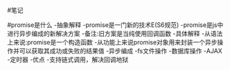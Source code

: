 #笔记

#promise是什么
    -抽象解释
        -promise是一门新的技术E(S6规范)
        -promise是js中进行异步编成的新解决方案
        -备注:旧方案是当纯使用回调函数
    -具体解释
        -从语法上来说:promise是一个构造函数
        -从功能上来说promise对象用来封装一个异步操作并可以获取其成功或失败的结果值
    -异步编成
        -fs文件操作
        -数据库操作
        -AJAX
        -定时器
    -优点
        -支持链式调用，解决回调地狱
        